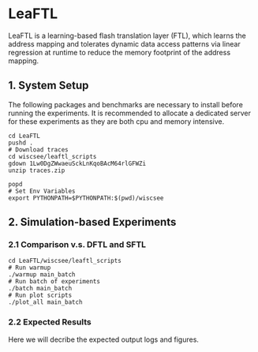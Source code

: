 # LeaFTL 

LeaFTL is a learning-based flash translation layer (FTL), which learns the address mapping and tolerates dynamic data access patterns via linear regression at runtime to reduce the memory footprint of the address mapping.

## 1. System Setup

The following packages and benchmarks are necessary to install before running the experiments. It is recommended to allocate a dedicated server for these experiments as they are both cpu and memory intensive.

```shell
cd LeaFTL
pushd .
# Download traces
cd wiscsee/leaftl_scripts
gdown 1Lw0DgZWwaeuSckLnKqoBAcM64rlGFWZi
unzip traces.zip

popd
# Set Env Variables
export PYTHONPATH=$PYTHONPATH:$(pwd)/wiscsee
```



## 2. Simulation-based Experiments

### 2.1 Comparison v.s. DFTL and SFTL

```shell
cd LeaFTL/wiscsee/leaftl_scripts
# Run warmup
./warmup main_batch
# Run batch of experiments
./batch main_batch
# Run plot scripts
./plot_all main_batch
```

### 2.2 Expected Results

Here we will decribe the expected output logs and figures.